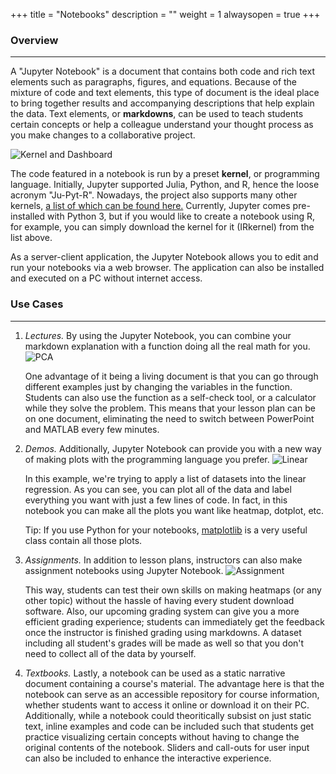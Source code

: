 +++
title = "Notebooks"
description = ""
weight = 1
alwaysopen = true
+++

### Overview 
---
A "Jupyter Notebook" is a document that contains both code and rich text elements such as paragraphs, figures, and equations. Because of the mixture of code and text elements, this type of document is the ideal place to bring together results and accompanying descriptions that help explain the data. Text elements, or **markdowns**, can be used to teach students certain concepts or help a colleague understand your thought process as you make changes to a collaborative project.

<img src="/images/K_D.png" alt="Kernel and Dashboard">

The code featured in a notebook is run by a preset **kernel**, or programming language. Initially, Jupyter supported Julia, Python, and R, hence the loose acronym "Ju-Pyt-R". Nowadays, the project also supports many other kernels, [a list of which can be found here.](https://github.com/jupyter/jupyter/wiki/Jupyter-kernels) Currently, Jupyter comes pre-installed with Python 3, but if you would like to create a notebook using R, for example, you can simply download the kernel for it (IRkernel) from the list above.

As a server-client application, the Jupyter Notebook allows you to edit and run your notebooks via a web browser. The application can also be installed and executed on a PC without internet access.

### Use Cases
---
<ol>
<li>
<i>Lectures.</i> By using the Jupyter Notebook, you can combine your markdown explanation with a function doing all the real math for you.
  
<img src="/images/PCA.png" alt="PCA">
  
One advantage of it being a living document is that you can go through different examples just by changing the variables in the function. Students can also use the function as a self-check tool, or a calculator while they solve the problem. This means that your lesson plan can be on one document, eliminating the need to switch between PowerPoint and MATLAB every few minutes.
</li>
<li>
<i>Demos.</i> Additionally, Jupyter Notebook can provide you with a new way of making plots with the programming language you prefer.
  
<img src="/images/linear.png" alt="Linear">
  
In this example, we're trying to apply a list of datasets into the linear regression. As you can see, you can plot all of the data and label everything you want with just a few lines of code. In fact, in this notebook you can make all the plots you want like heatmap, dotplot, etc.
  
Tip: If you use Python for your notebooks, [matplotlib](https://matplotlib.org/tutorials/index) is a very useful class contain all those plots.
</li>
<li>
<i>Assignments.</i> In addition to lesson plans, instructors can also make assignment notebooks using Jupyter Notebook.

<img src="/images/assignment.png" alt="Assignment">
  
This way, students can test their own skills on making heatmaps (or any other topic) without the hassle of having every student download software. Also, our upcoming grading system can give you a more efficient grading experience; students can immediately get the feedback once the instructor is finished grading using markdowns. A dataset including all student's grades will be made as well so that you don't need to collect all of the data by yourself.
</li>
<li>
<i>Textbooks.</i> Lastly, a notebook can be used as a static narrative document containing a course's material. The advantage here is that the notebook can serve as an accessible repository for course information, whether students want to access it online or download it on their PC. Additionally, while a notebook could theoritically subsist on just static text, inline examples and code can be included such that students get practice visualizing certain concepts without having to change the original contents of the notebook. Sliders and call-outs for user input can also be included to enhance the interactive experience.
</li>
</ol>
